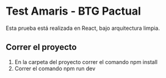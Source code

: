 # Test Amaris - BTG Pactual

Esta prueba está realizada en React, bajo arquitectura limpia.

## Correr el proyecto

1. En la carpeta del proyecto correr el comando npm install
2. Correr el comando npm run dev
